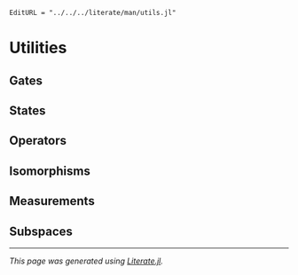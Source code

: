 ```@meta
EditURL = "../../../literate/man/utils.jl"
```

# Utilities

## Gates

## States

## Operators

## Isomorphisms

## Measurements

## Subspaces

---

*This page was generated using [Literate.jl](https://github.com/fredrikekre/Literate.jl).*

